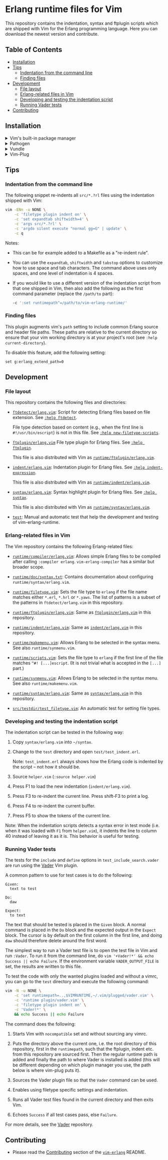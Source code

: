 # Erlang runtime files for Vim

This repository contains the indentation, syntax and ftplugin scripts which are
shipped with Vim for the Erlang programming language. Here you can download the
newest version and contribute.

## Table of Contents

* [Installation](#installation)
* [Tips](#tips)
    * [Indentation from the command line](#indentation-from-the-command-line)
    * [Finding files](#finding-files)
* [Development](#development)
    * [File layout](#file-layout)
    * [Erlang-related files in Vim](#erlang-related-files-in-vim)
    * [Developing and testing the indentation script](#developing-and-testing-the-indentation-script)
    * [Running Vader tests](#running-vader-tests)
* [Contributing](#contributing)

## Installation

<details>
<summary>Vim's built-in package manager</summary>

This is the recommended installation method if you use at least Vim 8 and you
don't use another package manager.

Information about Vim's built-in package manager: [`:help packages`].

Installation steps:

1.  Clone this repository (you can replace `foo` with the directory name of your
    choice):

    ```sh
    $ git clone https://github.com/vim-erlang/vim-erlang-runtime.git \
          ~/.vim/pack/foo/start/vim-erlang-runtime
    ```

2.  Restart Vim.
</details>

<details>
<summary>Pathogen</summary>

Information about Pathogen: [Pathogen repository].

Installation steps:

1.  Clone this repository:

    ```
    $ git clone https://github.com/vim-erlang/vim-erlang-runtime.git \
          ~/.vim/bundle/vim-erlang-runtime
    ```

2.  Restart Vim.
</details>

<details>
<summary>Vundle</summary>

Information about Vundle: [Vundle repository].

Installation steps:

1.  Add `vim-erlang-runtime` to your plugin list in `.vimrc` by inserting
    the line that starts with `Plugin`:

    ```
    call vundle#begin()
      [...]
      Plugin 'vim-erlang/vim-erlang-runtime'
      [...]
    call vundle#end()
    ```

2.  Restart Vim.

3.  Run `:PluginInstall`.
</details>

<details>
  <summary>Vim-Plug</summary>

Information about Vim-Plug: [vim-plug repository].

Installation steps:

1.  Add `vim-erlang-runtime` to your plugin list in `.vimrc` by inserting the
    line that starts with `Plug`:

    ```
    call plug#begin()
      [...]
      Plug 'vim-erlang/vim-erlang-runtime'
      [...]
    call plug#end()
    ```

2.  Restart Vim.

3.  Run `:PlugInstall`.
</details>

## Tips

### Indentation from the command line

The following snippet re-indents all `src/*.?rl` files using the indentation
shipped with Vim:

```bash
vim -ENn -u NONE \
    -c 'filetype plugin indent on' \
    -c 'set expandtab shiftwidth=4' \
    -c 'args src/*.?rl' \
    -c 'argdo silent execute "normal gg=G" | update' \
    -c q
```

Notes:

*   This can be for example added to a Makefile as a "re-indent rule".

*   You can use the `expandtab`, `shiftwidth` and `tabstop` options to customize
    how to use space and tab characters. The command above uses only spaces, and
    one level of indentation is 4 spaces.

*   If you would like to use a different version of the indentation script from
    that one shipped in Vim, then also add the following as the first command
    parameter (replace the `/path/to` part):

    ```bash
    -c ':set runtimepath^=/path/to/vim-erlang-runtime/'
    ```

### Finding files

This plugin augments vim's `path` setting to include common Erlang source and
header file paths. These paths are relative to the current directory so ensure
that your vim working directory is at your project's root (see `:help
current-directory`).

To disable this feature, add the following setting:

```vim
set g:erlang_extend_path=0
```

## Development

### File layout

This repository contains the following files and directories:

<!-- If you edit the list, please maintain the alphabetical order. -->

*   [`ftdetect/erlang.vim`]: Script for detecting Erlang files based on file
    extension. See [`:help ftdetect`].

    File type detection based on content (e.g., when the first line
    is `#!/usr/bin/escript`) is not in this file. See
    [`:help new-filetype-scripts`].

*   [`ftplugin/erlang.vim`] File type plugin for Erlang files. See
    [`:help ftplugin`].

    This file is also distributed with Vim as
    [`runtime/ftplugin/erlang.vim`][vim-src/runtime/ftplugin/erlang.vim].

*   [`indent/erlang.vim`]: Indentation plugin for Erlang files. See
    [`:help indent-expression`].

    This file is also distributed with Vim as
    [`runtime/indent/erlang.vim`][vim-src/runtime/indent/erlang.vim].

*   [`syntax/erlang.vim`]: Syntax highlight plugin for Erlang files. See
    [`:help syntax`].

    This file is also distributed with Vim as
    [`runtime/syntax/erlang.vim`][vim-src/runtime/syntax/erlang.vim].

*   [`test`]: Manual and automatic test that help the development and testing of
    vim-erlang-runtime.

### Erlang-related files in Vim

The Vim repository contains the following Erlang-related files:

<!-- If you edit the list, please maintain the alphabetical order. -->

*   [`runtime/compiler/erlang.vim`][vim-src/runtime/compiler/erlang.vim]:
    Allows simple Erlang files to be compiled after calling `:compiler erlang`.
    `vim-erlang-compiler` has a similar but broader scope.

*   [`runtime/doc/syntax.txt`][vim-src/runtime/doc/syntax.txt]:
    Contains documentation about configuring `runtime/syntax/erlang.vim`.

*   [`runtime/filetype.vim`][vim-src/runtime/filetype.vim]:
    Sets the file type to `erlang` if the file name matches either `*.erl`,
    `*.hrl` or `*.yaws`. The list of patterns is a subset of the patterns in
    `ftdetect/erlang.vim` in this repository.

*   [`runtime/ftplugin/erlang.vim`][vim-src/runtime/ftplugin/erlang.vim]:
    Same as [`ftplugin/erlang.vim`] in this repository.

*   [`runtime/indent/erlang.vim`][vim-src/runtime/indent/erlang.vim]:
    Same as [`indent/erlang.vim`] in this repository.

*   [`runtime/makemenu.vim`][vim-src/runtime/makemenu.vim]:
    Allows Erlang to be selected in the syntax menu. See also
    `runtime/synmenu.vim`.

*   [`runtime/scripts.vim`][vim-src/runtime/scripts.vim]:
    Sets the file type to `erlang` if the first line of the file matches
    `^#! [...]escript`. (It is not trivial what is accepted in the `[...]`
    part.)

*   [`runtime/synmenu.vim`][vim-src/runtime/synmenu.vim]:
    Allows Erlang to be selected in the syntax menu. See also
    `runtime/makemenu.vim`.

*   [`runtime/syntax/erlang.vim`][vim-src/runtime/syntax/erlang.vim]:
    Same as [`syntax/erlang.vim`] in this repository.

*   [`src/testdir/test_filetype.vim`][vim-src/src/testdir/test_filetype.vim]:
    An automatic test for setting file types.

### Developing and testing the indentation script

The indentation script can be tested in the following way:

1.  Copy `syntax/erlang.vim` into `~/syntax`.

2.  Change to the `test` directory and open `test/test_indent.erl`.

    Note: `test_indent.erl` always shows how the Erlang code is indented by the
    script – not how it should be.

3.  Source `helper.vim` (`:source helper.vim`)

4.  Press F1 to load the new indentation (`indent/erlang.vim`).

5.  Press F3 to re-indent the current line. Press shift-F3 to print a log.

6.  Press F4 to re-indent the current buffer.

7.  Press F5 to show the tokens of the current line.

Note: When the indentation scripts detects a syntax error in test mode (i.e.
when it was loaded with `F1` from `helper.vim`), it indents the line to column
40 instead of leaving it as it is. This behavior is useful for testing.

### Running Vader tests

The tests for the `include` and `define` options in `test_include_search.vader`
are run using the [Vader] Vim plugin.

A common pattern to use for test cases is to do the following:

```vim
Given:
  text to test

Do:
  daw

Expect:
  to text
```

The text that should be tested is placed in the `Given` block. A normal command
is placed in the `Do` block and the expected output in the `Expect` block. The
cursor is by default on the first column in the first line, and doing `daw`
should therefore delete around the first word.

The simplest way to run a Vader test file is to open the test file in Vim and
run `:Vader`. To run it from the command line, do `vim '+Vader!*' && echo
Success || echo Failure`. If the environment variable `VADER_OUTPUT_FILE` is
set, the results are written to this file.

To test the code with only the wanted plugins loaded and without a vimrc, you
can go to the `test` directory and execute the following command:

```bash
vim -N -u NONE \
    -c 'set runtimepath=..,$VIMRUNTIME,~/.vim/plugged/vader.vim' \
    -c 'runtime plugin/vader.vim' \
    -c 'filetype plugin indent on' \
    -c 'Vader!*' \
    && echo Success || echo Failure
```

The command does the following:

1.  Starts Vim with `nocompatible` set and without sourcing any vimrc.

2.  Puts the directory above the current one, i.e. the root directory of this
    repository, first in the `runtimepath`, such that the ftplugin, indent etc.
    from this repository are sourced first. Then the regular runtime path is
    added and finally the path to where Vader is installed is added (this will
    be different depending on which plugin manager you use, the path below is
    where vim-plug puts it).

3.  Sources the Vader plugin file so that the `Vader` command can be used.

4.  Enables using filetype specific settings and indentation.

5.  Runs all Vader test files found in the current directory and then exits Vim.

6.  Echoes `Success` if all test cases pass, else `Failure`.

For more details, see the [Vader] repository.

## Contributing

*   Please read the [Contributing][vim-erlang-contributing] section of the
    [`vim-erlang`] README.

<!-- If you modify the list below, please maintain the order with `:sort i`. -->

[`:help ftdetect`]: https://vimhelp.org/filetype.txt.html#ftdetect
[`:help ftplugin`]: https://vimhelp.org/usr_41.txt.html#ftplugin
[`:help indent-expression`]: https://vimhelp.org/indent.txt.html#indent-expression
[`:help new-filetype-scripts`]: https://vimhelp.org/filetype.txt.html#new-filetype-scripts
[`:help packages`]: https://vimhelp.org/repeat.txt.html#packages
[`:help syntax`]: https://vimhelp.org/syntax.txt.html#syntax
[`ftdetect/erlang.vim`]: ftdetect/erlang.vim
[`ftplugin/erlang.vim`]: ftplugin/erlang.vim
[`indent/erlang.vim`]: indent/erlang.vim
[`syntax/erlang.vim`]: syntax/erlang.vim
[`test`]: test
[`vim-erlang`]: https://github.com/vim-erlang/vim-erlang
[Pathogen repository]: https://github.com/tpope/vim-pathogen
[Vader]: https://github.com/junegunn/vader.vim
[vim-erlang-contributing]: https://github.com/vim-erlang/vim-erlang#contributing
[vim-plug repository]: https://github.com/junegunn/vim-plug
[vim-src/runtime/compiler/erlang.vim]: https://github.com/vim/vim/blob/master/runtime/compiler/erlang.vim
[vim-src/runtime/doc/syntax.txt]: https://github.com/vim/vim/blob/master/runtime/doc/syntax.txt
[vim-src/runtime/filetype.vim]: https://github.com/vim/vim/blob/master/runtime/filetype.vim
[vim-src/runtime/ftplugin/erlang.vim]: https://github.com/vim/vim/blob/master/runtime/ftplugin/erlang.vim
[vim-src/runtime/indent/erlang.vim]: https://github.com/vim/vim/blob/master/runtime/indent/erlang.vim
[vim-src/runtime/makemenu.vim]: https://github.com/vim/vim/blob/master/runtime/makemenu.vim
[vim-src/runtime/scripts.vim]: https://github.com/vim/vim/blob/master/runtime/scripts.vim
[vim-src/runtime/synmenu.vim]: https://github.com/vim/vim/blob/master/runtime/synmenu.vim
[vim-src/runtime/syntax/erlang.vim]: https://github.com/vim/vim/blob/master/runtime/syntax/erlang.vim
[vim-src/src/testdir/test_filetype.vim]: https://github.com/vim/vim/blob/master/src/testdir/test_filetype.vim
[Vundle repository]: https://github.com/VundleVim/Vundle.vim
